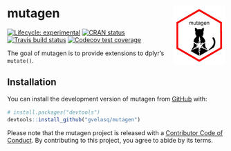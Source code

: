 
<!-- README.md is generated from README.Rmd. Please edit that file -->

# mutagen <img src='man/figures/logo.jpeg' align="right" height="136.5" />

<!-- badges: start -->

[![Lifecycle:
experimental](https://img.shields.io/badge/lifecycle-experimental-orange.svg)](https://www.tidyverse.org/lifecycle/#experimental)
[![CRAN
status](https://www.r-pkg.org/badges/version/mutagen)](https://CRAN.R-project.org/package=mutagen)
[![Travis build
status](https://travis-ci.org/gvelasq/mutagen.svg?branch=master)](https://travis-ci.org/gvelasq/mutagen)
[![Codecov test
coverage](https://codecov.io/gh/gvelasq/mutagen/branch/master/graph/badge.svg)](https://codecov.io/gh/gvelasq/mutagen?branch=master)
<!-- badges: end -->

The goal of mutagen is to provide extensions to dplyr’s `mutate()`.

## Installation

You can install the development version of mutagen from
[GitHub](https://github.com) with:

``` r
# install.packages("devtools")
devtools::install_github("gvelasq/mutagen")
```

Please note that the mutagen project is released with a [Contributor
Code of Conduct](.github/CODE_OF_CONDUCT.md). By contributing to this
project, you agree to abide by its terms.
